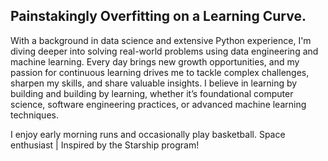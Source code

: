 ## Painstakingly Overfitting on a Learning Curve.

With a background in data science and extensive Python experience, I'm diving deeper into solving real-world problems using data engineering and machine learning. Every day brings new growth opportunities, and my passion for continuous learning drives me to tackle complex challenges, sharpen my skills, and share valuable insights. I believe in learning by building and building by learning, whether it’s foundational computer science, software engineering practices, or advanced machine learning techniques. 

I enjoy early morning runs and occasionally play basketball.
Space enthusiast | Inspired by the Starship program!

<!-- Links to your social media accounts -->

[1]: https://twitter.com/basillians
[2]: https://www.linkedin.com/in/basil-ihuoma-004356ab/










<!--
**Sillians/Sillians** is a ✨ _special_ ✨ repository because its `README.md` (this file) appears on your GitHub profile.

-->
